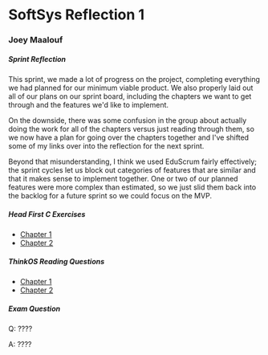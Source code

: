 # SoftSys Reflection 1

### Joey Maalouf

##### Sprint Reflection

This sprint, we made a lot of progress on the project, completing everything we had planned for our minimum viable product. We also properly laid out all of our plans on our sprint board, including the chapters we want to get through and the features we'd like to implement.

On the downside, there was some confusion in the group about actually doing the work for all of the chapters versus just reading through them, so we now have a plan for going over the chapters together and I've shifted some of my links over into the reflection for the next sprint.

Beyond that misunderstanding, I think we used EduScrum fairly effectively; the sprint cycles let us block out categories of features that are similar and that it makes sense to implement together. One or two of our planned features were more complex than estimated, so we just slid them back into the backlog for a future sprint so we could focus on the MVP.

##### Head First C Exercises

* [Chapter 1](../exercises/ex01/cards.c)
* [Chapter 2](../exercises/ex02/stack.c)

##### ThinkOS Reading Questions

* [Chapter 1](../reading_questions/thinkos.md#chapter-1)
* [Chapter 2](../reading_questions/thinkos.md#chapter-2)

##### Exam Question

Q: ????

A: ????
